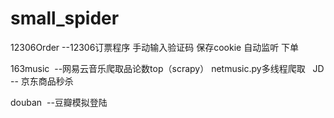 # small_spider
12306Order --12306订票程序 手动输入验证码 保存cookie 自动监听 下单
  
163music  --网易云音乐爬取品论数top（scrapy） netmusic.py多线程爬取 
  
JD -- 京东商品秒杀
  
douban  --豆瓣模拟登陆
